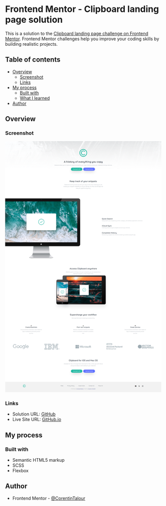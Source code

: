 # Frontend Mentor - Clipboard landing page solution

This is a solution to
the [Clipboard landing page challenge on Frontend Mentor](https://www.frontendmentor.io/challenges/clipboard-landing-page-5cc9bccd6c4c91111378ecb9).
Frontend Mentor challenges help you improve your coding skills by building realistic projects.

## Table of contents

- [Overview](#overview)
    - [Screenshot](#screenshot)
    - [Links](#links)
- [My process](#my-process)
    - [Built with](#built-with)
    - [What I learned](#what-i-learned)
- [Author](#author)

## Overview

### Screenshot

![](./Screenshot/ScreenShot_Website.png)

### Links

- Solution URL: [GitHub](https://github.com/CorentinTalour/Clipboard_landing_page)
- Live Site URL: [GitHub.io](https://corentintalour.github.io/Clipboard_landing_page/)

## My process

### Built with

- Semantic HTML5 markup
- SCSS
- Flexbox

## Author

- Frontend Mentor - [@CorentinTalour](https://www.frontendmentor.io/profile/CorentinTalour)